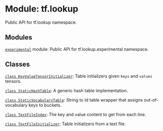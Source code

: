<div itemscope itemtype="http://developers.google.com/ReferenceObject">
<meta itemprop="name" content="tf.lookup" />
<meta itemprop="path" content="Stable" />
</div>

# Module: tf.lookup

Public API for tf.lookup namespace.

<!-- Placeholder for "Used in" -->


## Modules

[`experimental`](../tf/lookup/experimental.md) module: Public API for tf.lookup.experimental namespace.

## Classes

[`class KeyValueTensorInitializer`](../tf/lookup/KeyValueTensorInitializer.md): Table initializers given `keys` and `values` tensors.

[`class StaticHashTable`](../tf/lookup/StaticHashTable.md): A generic hash table implementation.

[`class StaticVocabularyTable`](../tf/lookup/StaticVocabularyTable.md): String to Id table wrapper that assigns out-of-vocabulary keys to buckets.

[`class TextFileIndex`](../tf/lookup/TextFileIndex.md): The key and value content to get from each line.

[`class TextFileInitializer`](../tf/lookup/TextFileInitializer.md): Table initializers from a text file.

